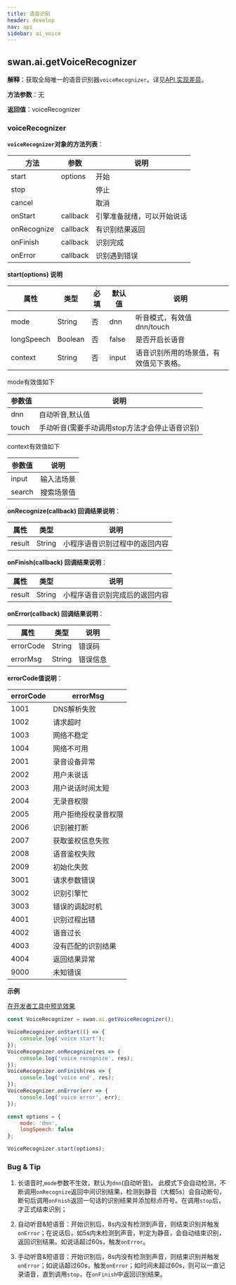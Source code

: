 ```yaml
---
title: 语音识别
header: develop
nav: api
sidebar: ai_voice
---
```


## swan.ai.getVoiceRecognizer


**解释**：获取全局唯一的语音识别器`voiceRecognizer`。详见[API 实现差异](https://smartprogram.baidu.com/docs/develop/devtools/diff/)。

**方法参数**：无

**返回值**：voiceRecognizer

### voiceRecognizer

**`voiceRecognizer`对象的方法列表**：

|方法 | 参数  |说明|
|---- | ---- | ---- |
|start |  options|  开始|
|stop |  |停止|
|cancel | | 取消|
|onStart | callback| 引擎准备就绪，可以开始说话|
|onRecognize | callback|有识别结果返回|
|onFinish | callback| 识别完成 |
|onError | callback| 识别遇到错误 |

**start(options) 说明**

|属性 |类型  |必填 |默认值 |说明|
|---- | ---- | ---- |---- |---- |
|mode |String  |  否  | dnn|听音模式，有效值dnn/touch|
|longSpeech   |Boolean  |  否  | false | 是否开启长语音|
|context |String  |  否  | input|语音识别所用的场景值，有效值见下表格。 |

mode有效值如下

|参数值 |说明|
|---- | ---- |
|dnn| 自动听音,默认值 |
|touch| 手动听音(需要手动调用stop方法才会停止语音识别) |

context有效值如下

|参数值 |说明|
|---- | ---- |
|input| 输入法场景|
|search|搜索场景值|

**onRecognize(callback) 回调结果说明**：

|属性 | 类型 | 说明 |
|---- | ---- | ---- |
|result |String | 小程序语音识别过程中的返回内容 |

**onFinish(callback) 回调结果说明**：

|属性 | 类型 | 说明 |
|---- | ---- | ---- |
|result |String | 小程序语音识别完成后的返回内容 |

**onError(callback) 回调结果说明**：

|属性 | 类型 | 说明 |
|---- | ---- | ---- |
|errorCode |String | 错误码 |
|errorMsg |String | 错误信息 |

**errorCode值说明**：

|errorCode|errorMsg|
|---- | ---- |
|1001|	DNS解析失败|
|1002|	请求超时|
|1003|	网络不稳定|	
|1004|	网络不可用|	
|2001|	录音设备异常|
|2002|	用户未说话|
|2003|	用户说话时间太短|
|2004|	无录音权限|
|2005|	用户拒绝授权录音权限|
|2006|	识别被打断|
|2007|	获取鉴权信息失败|
|2008|	语音鉴权失败|
|2009|	初始化失败|
|3001|	请求参数错误|
|3002|	识别引擎忙|
|3003|	错误的调起时机|
|4001|	识别过程出错|
|4002|	语音过长|
|4003|	没有匹配的识别结果|
|4004|	返回结果异常|
|9000|	未知错误|

**示例**


<a href="swanide://fragment/b0c9408a0e336e47e3c34f167d9703211558355039398" title="在开发者工具中预览效果" target="_self">在开发者工具中预览效果</a>

```js
const VoiceRecognizer = swan.ai.getVoiceRecognizer();

VoiceRecognizer.onStart(() => {
    console.log('voice start');
});
VoiceRecognizer.onRecognize(res => {
    console.log('voice recognize', res);
});
VoiceRecognizer.onFinish(res => {
    console.log('voice end', res);
});
VoiceRecognizer.onError(err => {
    console.log('voice error', err);
});

const options = {
    mode: 'dnn',
    longSpeech: false
};

VoiceRecognizer.start(options);

```

### Bug & Tip

1.  长语音时,`mode`参数不生效，默认为`dnn`(自动听音)。 此模式下会自动检测，不断调用`onRecognize`返回中间识别结果，检测到静音（大概5s）会自动断句，断句后调用`onFnish`返回一句话的识别结果并添加标点符号。在调用`stop`后，才正式结束识别；

2. 自动听音&短语音：开始识别后，8s内没有检测到声音，则结束识别并触发`onError`；在说话后，如5s内未检测到声音，判定为静音，会自动结束识别，返回识别结果。如说话超过60s，触发`onError`。

3. 手动听音&短语音：开始识别后，8s内没有检测到声音，则结束识别并触发`onError`；如说话超过60s，触发`onError`；如时间未超过60s，则可以一直记录语音，直到调用`stop`，在`onFinish`中返回识别结果。